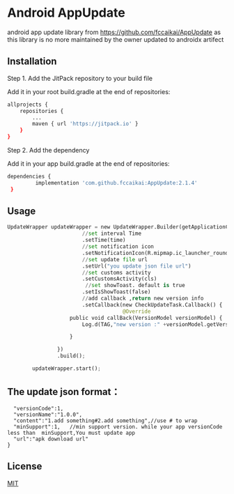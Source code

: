 # Android AppUpdate

android app update library from https://github.com/fccaikai/AppUpdate
as this library is no more maintained by the owner 
updated to androidx artifect

## Installation

Step 1. Add the JitPack repository to your build file

Add it in your root build.gradle at the end of repositories:

```bash
allprojects {
	repositories {
		...
		maven { url 'https://jitpack.io' }
	}
}
```
Step 2. Add the dependency

Add it in your app build.gradle at the end of repositories:

```bash
dependencies {
         implementation 'com.github.fccaikai:AppUpdate:2.1.4'
 }
```
## Usage

```python
UpdateWrapper updateWrapper = new UpdateWrapper.Builder(getApplicationContext())
    					//set interval Time
    	                .setTime(time)
    	                //set notification icon
    	                .setNotificationIcon(R.mipmap.ic_launcher_round)
    	                //set update file url
    	                .setUrl("you update json file url")
  						//set customs activity
  						.setCustomsActivity(cls)
  						 //set showToast. default is true
    	                .setIsShowToast(false)
  						//add callback ,return new version info
						.setCallback(new CheckUpdateTask.Callback() {
                                     @Override
                    public void callBack(VersionModel versionModel) {
                        Log.d(TAG,"new version :" +versionModel.getVersionName());

                    }

                })
                .build();

        updateWrapper.start();
```

## The update json format：
```{
  "versionCode":1,
  "versionName":"1.0.0",
  "content":"1.add something#2.add something",//use # to wrap
  "minSupport":1,	//min support version. while your app versionCode less than  minSupport,You must update app
  "url":"apk download url"
}
```
## License
[MIT](https://choosealicense.com/licenses/mit/)
